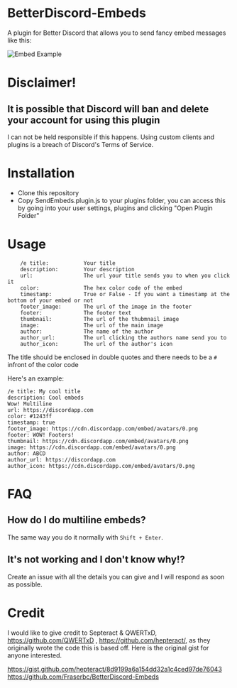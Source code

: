 # BetterDiscord-Embeds

A plugin for Better Discord that allows you to send fancy embed messages like this:

![Embed Example](https://i.imgur.com/c1MxITK.png)

# Disclaimer!
## It is possible that Discord will ban and delete your account for using this plugin
I can not be held responsible if this happens. Using custom clients and plugins is a breach of Discord's Terms of Service.

# Installation
* Clone this repository
* Copy SendEmbeds.plugin.js to your plugins folder, you can access this by going into your user settings, plugins and clicking "Open Plugin Folder"

# Usage
```
    /e title:           Your title
    description:        Your description
    url:                The url your title sends you to when you click it
    color:              The hex color code of the embed
    timestamp:          True or False - If you want a timestamp at the bottom of your embed or not
    footer_image:       The url of the image in the footer
    footer:             The footer text
    thumbnail:          The url of the thubmnail image
    image:              The url of the main image
    author:             The name of the author
    author_url:         The url clicking the authors name send you to
    author_icon:        The url of the author's icon
```

The title should be enclosed in double quotes and there needs to be a `#` infront of the color code

Here's an example:

```
/e title: My cool title
description: Cool embeds
Wow! Multiline
url: https://discordapp.com
color: #1243ff
timestamp: true
footer_image: https://cdn.discordapp.com/embed/avatars/0.png
footer: WOW! Footers!
thumbnail: https://cdn.discordapp.com/embed/avatars/0.png
image: https://cdn.discordapp.com/embed/avatars/0.png
author: ABCD
author_url: https://discordapp.com
author_icon: https://cdn.discordapp.com/embed/avatars/0.png
```

# FAQ

## How do I do multiline embeds?

The same way you do it normally with `Shift + Enter`.

## It's not working and I don't know why!?

Create an issue with all the details you can give and I will respond as soon as possible.

# Credit

I would like to give credit to Septeract & QWERTxD, https://github.com/QWERTxD , https://github.com/hepteract/, as they originally wrote the code this is based off. Here is the original gist for anyone interested.

https://gist.github.com/hepteract/8d9199a6a154dd32a1c4ced97de76043
https://github.com/Fraserbc/BetterDiscord-Embeds
